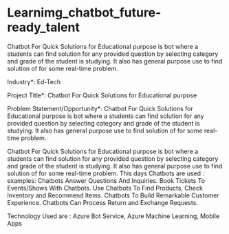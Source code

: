 # Learnimg_chatbot_future-ready_talent
 Chatbot For Quick Solutions for Educational purpose is bot where a students can find solution for any provided question by selecting category and grade of the student is studying. It also has general purpose use to find solution of for some real-time problem.

Industry*: Ed-Tech

Project Title*: Chatbot For Quick Solutions for Educational purpose

Problem Statement/Opportunity*: Chatbot For Quick Solutions for Educational purpose is bot where a students can find solution for any provided question by selecting category and grade of the student is studying. It also has general purpose use to find solution of for some real-time problem.

Chatbot For Quick Solutions for Educational purpose is bot where a students can find solution for any provided question by selecting category and grade of the student is studying. It also has general purpose use to find solution of for some real-time problem. This days Chatbots are used : examples: Chatbots Answer Questions And Inquiries. Book Tickets To Events/Shows With Chatbots. Use Chatbots To Find Products, Check Inventory and Recommend Items. Chatbots To Build Remarkable Customer Experience. Chatbots Can Process Return and Exchange Requests.

Technology Used are : Azure Bot Service, Azure Machine Learning, Mobile Apps

